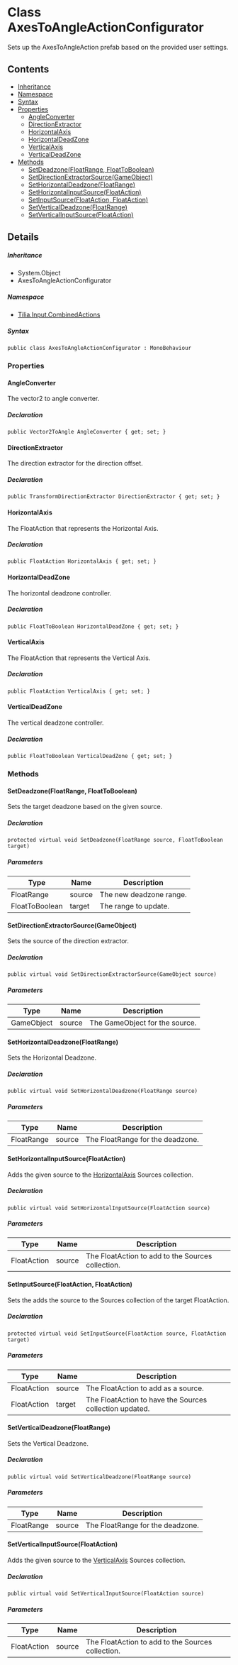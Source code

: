 # Class AxesToAngleActionConfigurator

Sets up the AxesToAngleAction prefab based on the provided user settings.

## Contents

* [Inheritance]
* [Namespace]
* [Syntax]
* [Properties]
  * [AngleConverter]
  * [DirectionExtractor]
  * [HorizontalAxis]
  * [HorizontalDeadZone]
  * [VerticalAxis]
  * [VerticalDeadZone]
* [Methods]
  * [SetDeadzone(FloatRange, FloatToBoolean)]
  * [SetDirectionExtractorSource(GameObject)]
  * [SetHorizontalDeadzone(FloatRange)]
  * [SetHorizontalInputSource(FloatAction)]
  * [SetInputSource(FloatAction, FloatAction)]
  * [SetVerticalDeadzone(FloatRange)]
  * [SetVerticalInputSource(FloatAction)]

## Details

##### Inheritance

* System.Object
* AxesToAngleActionConfigurator

##### Namespace

* [Tilia.Input.CombinedActions]

##### Syntax

```
public class AxesToAngleActionConfigurator : MonoBehaviour
```

### Properties

#### AngleConverter

The vector2 to angle converter.

##### Declaration

```
public Vector2ToAngle AngleConverter { get; set; }
```

#### DirectionExtractor

The direction extractor for the direction offset.

##### Declaration

```
public TransformDirectionExtractor DirectionExtractor { get; set; }
```

#### HorizontalAxis

The FloatAction that represents the Horizontal Axis.

##### Declaration

```
public FloatAction HorizontalAxis { get; set; }
```

#### HorizontalDeadZone

The horizontal deadzone controller.

##### Declaration

```
public FloatToBoolean HorizontalDeadZone { get; set; }
```

#### VerticalAxis

The FloatAction that represents the Vertical Axis.

##### Declaration

```
public FloatAction VerticalAxis { get; set; }
```

#### VerticalDeadZone

The vertical deadzone controller.

##### Declaration

```
public FloatToBoolean VerticalDeadZone { get; set; }
```

### Methods

#### SetDeadzone(FloatRange, FloatToBoolean)

Sets the target deadzone based on the given source.

##### Declaration

```
protected virtual void SetDeadzone(FloatRange source, FloatToBoolean target)
```

##### Parameters

| Type | Name | Description |
| --- | --- | --- |
| FloatRange | source | The new deadzone range. |
| FloatToBoolean | target | The range to update. |

#### SetDirectionExtractorSource(GameObject)

Sets the source of the direction extractor.

##### Declaration

```
public virtual void SetDirectionExtractorSource(GameObject source)
```

##### Parameters

| Type | Name | Description |
| --- | --- | --- |
| GameObject | source | The GameObject for the source. |

#### SetHorizontalDeadzone(FloatRange)

Sets the Horizontal Deadzone.

##### Declaration

```
public virtual void SetHorizontalDeadzone(FloatRange source)
```

##### Parameters

| Type | Name | Description |
| --- | --- | --- |
| FloatRange | source | The FloatRange for the deadzone. |

#### SetHorizontalInputSource(FloatAction)

Adds the given source to the [HorizontalAxis] Sources collection.

##### Declaration

```
public virtual void SetHorizontalInputSource(FloatAction source)
```

##### Parameters

| Type | Name | Description |
| --- | --- | --- |
| FloatAction | source | The FloatAction to add to the Sources collection. |

#### SetInputSource(FloatAction, FloatAction)

Sets the adds the source to the Sources collection of the target FloatAction.

##### Declaration

```
protected virtual void SetInputSource(FloatAction source, FloatAction target)
```

##### Parameters

| Type | Name | Description |
| --- | --- | --- |
| FloatAction | source | The FloatAction to add as a source. |
| FloatAction | target | The FloatAction to have the Sources collection updated. |

#### SetVerticalDeadzone(FloatRange)

Sets the Vertical Deadzone.

##### Declaration

```
public virtual void SetVerticalDeadzone(FloatRange source)
```

##### Parameters

| Type | Name | Description |
| --- | --- | --- |
| FloatRange | source | The FloatRange for the deadzone. |

#### SetVerticalInputSource(FloatAction)

Adds the given source to the [VerticalAxis] Sources collection.

##### Declaration

```
public virtual void SetVerticalInputSource(FloatAction source)
```

##### Parameters

| Type | Name | Description |
| --- | --- | --- |
| FloatAction | source | The FloatAction to add to the Sources collection. |

[Tilia.Input.CombinedActions]: README.md
[HorizontalAxis]: AxesToAngleActionConfigurator.md#HorizontalAxis
[VerticalAxis]: AxesToAngleActionConfigurator.md#VerticalAxis
[Inheritance]: #Inheritance
[Namespace]: #Namespace
[Syntax]: #Syntax
[Properties]: #Properties
[AngleConverter]: #AngleConverter
[DirectionExtractor]: #DirectionExtractor
[HorizontalAxis]: #HorizontalAxis
[HorizontalDeadZone]: #HorizontalDeadZone
[VerticalAxis]: #VerticalAxis
[VerticalDeadZone]: #VerticalDeadZone
[Methods]: #Methods
[SetDeadzone(FloatRange, FloatToBoolean)]: #SetDeadzoneFloatRange-FloatToBoolean
[SetDirectionExtractorSource(GameObject)]: #SetDirectionExtractorSourceGameObject
[SetHorizontalDeadzone(FloatRange)]: #SetHorizontalDeadzoneFloatRange
[SetHorizontalInputSource(FloatAction)]: #SetHorizontalInputSourceFloatAction
[SetInputSource(FloatAction, FloatAction)]: #SetInputSourceFloatAction-FloatAction
[SetVerticalDeadzone(FloatRange)]: #SetVerticalDeadzoneFloatRange
[SetVerticalInputSource(FloatAction)]: #SetVerticalInputSourceFloatAction
